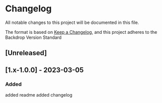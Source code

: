 # Changelog

All notable changes to this project will be documented in this file.

The format is based on [Keep a Changelog](https://keepachangelog.com/en/1.0.0/),
and this project adheres to the Backdrop Version Standard

## [Unreleased]

## [1.x-1.0.0] - 2023-03-05

### Added
added readme
added changelog
